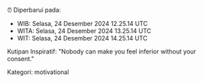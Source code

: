 ⏰ Diperbarui pada:
- WIB: Selasa, 24 Desember 2024 12.25.14 UTC
- WITA: Selasa, 24 Desember 2024 13.25.14 UTC
- WIT: Selasa, 24 Desember 2024 14.25.14 UTC

Kutipan Inspiratif:
"Nobody can make you feel inferior without your consent."


Kategori: motivational


